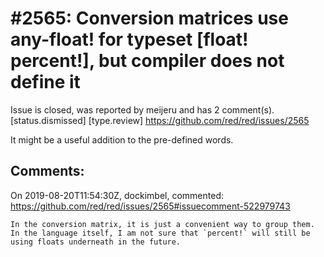 
#2565: Conversion matrices use any-float! for typeset [float! percent!], but compiler does not define it
================================================================================
Issue is closed, was reported by meijeru and has 2 comment(s).
[status.dismissed] [type.review]
<https://github.com/red/red/issues/2565>

It might be a useful addition to the pre-defined words.


Comments:
--------------------------------------------------------------------------------

On 2019-08-20T11:54:30Z, dockimbel, commented:
<https://github.com/red/red/issues/2565#issuecomment-522979743>

    In the conversion matrix, it is just a convenient way to group them. In the language itself, I am not sure that `percent!` will still be using floats underneath in the future. 

